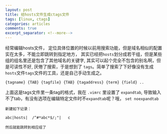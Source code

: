 ```yaml
---
layout: post
title: 给hosts文件生成ctags文件
tags: [linux, ctags]
categories: articles
comments: true
excerpt_separator: <!--more-->
---
```

经常编辑hosts文件，
定位具体位置的时候以前用搜索功能，但是域名相似的配置实在太多，不能立即跳转到指定地方，
其实已经把`hosts`划分成若干组，<!--more-->但是某些组的组名里还是包含了其他域名的关键字,
其实可以起个完全不包含的别名啊，但是可读性不好,
厌倦了搜索，于是想到了 `tags`。简单了搜索了下好像没有生成`hosts`文件`tags`文件的工具，还是自己手动生成之。


`{tagname} {TAB} {tagfile} {TAB} {tagaddress} {term} {field} ..  `

上面这是tags文件里一条tag的格式，我在 `.vimrc` 里设置了 `expandtab`, 导致输入不了tab，有没有选项在编辑特定文件时不`expandtab`呢？哦， `set noexpandtab`

    新建如下记录：

    abc|hosts|  /^#*abc*$/;"|   c 

    然后就能跳转到相应组了

